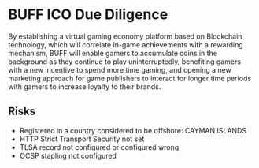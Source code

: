 # BUFF ICO Due Diligence
By establishing a virtual gaming economy platform based on Blockchain technology, which will correlate in-game achievements with a rewarding mechanism, BUFF will enable gamers to accumulate coins in the background as they continue to play uninterruptedly, benefiting gamers with a new incentive to spend more time gaming, and opening a new marketing approach for game publishers to interact for longer time periods with gamers  to increase loyalty to their brands.
## Risks
* Registered in a country considered to be offshore: CAYMAN ISLANDS
* HTTP Strict Transport Security not set
* TLSA record not configured or configured wrong
* OCSP stapling not configured
